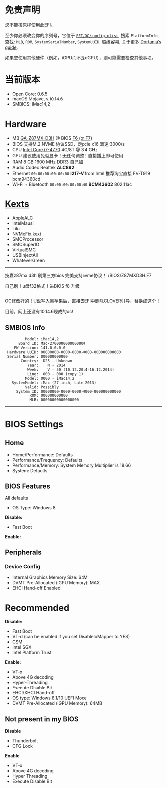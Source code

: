 # 免责声明

您不能按原样使用此EFI。

至少你必须改变你的序列号，它位于 [`EFI/OC/config.plist`](https://github.com/walteweiss/Hackintosh-GA-Z87MX-D3H/blob/master/EFI/OC/config.plist), 搜索 `PlatformInfo`, 查找: `MLB`, `ROM`, `SystemSerialNumber`, `SystemUUID`. 超级容易, 关于更多 [Dortania‘s guide](https://dortania.github.io/OpenCore-Post-Install/universal/iservices.html).

如果您使用其他硬件（例如，iGPU而不是dGPU），则可能需要检查其他事项。




# 当前版本

- Open Core: 0.6.5
- macOS Mojave, v.10.14.6
- SMBIOS: iMac14,2

# Hardware

- MB [GA-Z87MX-D3H](Extra/Specification-GA-Z87MX-D3H.md) @ BIOS [F6 (of F7)](https://www.gigabyte.com/Motherboard/GA-Z87MX-D3H-rev-1x/support#support-dl-bios)
- BIOS 支持M.2 NVME 协议SSD，走pcie x16 满速:3000/s
- CPU [Intel Core i7-4770](https://ark.intel.com/content/www/us/en/ark/products/75122/intel-core-i7-4770-processor-8m-cache-up-to-3-90-ghz.html) 4C/8T @ 3.4 GHz
- GPU 建议使用免驱显卡！无任何调整！直接插上即可使用
- RAM 8 GB 1600 MHz DDR3 自己加
- Audio Codec Realtek **ALC892**
- Ethernet `00:00:00:00:00:00` **I217-V** from Intel 
推荐淘宝直接 FV-T919 bcm94360cd
- Wi-Fi + Bluetooth `00:00:00:00:00:00`  **BCM43602** 802.11ac


# [Kexts](./EFI/OC/Kexts/)

- AppleALC
- IntelMausi
- Lilu
- NVMeFix.kext
- SMCProcessor
- SMCSuperIO
- VirtualSMC
- USBInjectAll
- WhateverGreen

---

技嘉z87mx d3h 刷第三方bios 完美支持nvme协议！
/BIOS/Z87MXD3H.F7

自己刷！u盘f32格式！进BIOS f8 升级

##
OC修改好的！U盘写入黑苹果后，直接去EFI中删除CLOVER引导，替换成这个！

目前，网上还没有10.14.6现成的oc!

## SMBIOS Info

```
         Model: iMac14,2
      Board ID: Mac-2700000000000000
    FW Version: 141.0.0.0.0
 Hardware UUID: 00000000-0000-0000-0000-000000000000
 Serial Number: 000000000000
       Country:  D25 - Unknown
          Year:    N - 2014
          Week:    V - 50 (10.12.2014-16.12.2014)
          Line:  000 - 000 (copy 1)
         Model: 0000 - iMac14,2
   SystemModel: iMac (27-inch, Late 2013)
         Valid: Possibly
     System ID: 00000000-0000-0000-0000-000000000000
           ROM: 000000000000
           MLB: 00000000000000000
```

---

# BIOS Settings

## Home

- Home/Performance: Defaults
- Performance/Frequency: Defaults
- Performance/Memory: System Memory Multiplier is 18.66
- System: Defaults

## BIOS Features

All defaults

- OS Type: Windows 8 

**Disable:**

- Fast Boot


**Enable:**


## Peripherals

### Device Config

- Internal Graphics Memory Size: 64M
- DVMT Pre-Allocated (iGPU Memory): MAX
- EHCI Hand-off Enabled


# Recommended

**Disable:**

- Fast Boot
- VT-d (can be enabled if you set DisableIoMapper to YES)
- CSM
- Intel SGX
- Intel Platform Trust

**Enable:**

- VT-x
- Above 4G decoding
- Hyper-Threading
- Execute Disable Bit
- EHCI/XHCI Hand-off
- OS type: Windows 8.1/10 UEFI Mode
- DVMT Pre-Allocated (iGPU Memory): 64MB


## Not present in my BIOS

**Disable**

- Thunderbolt
- CFG Lock

**Enable**

- VT-x
- Above 4G decoding
- Hyper Threading
- Execute Disable Bit
